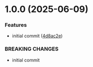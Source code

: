 # 1.0.0 (2025-06-09)


### Features

* initial commit ([4d8ac2e](https://github.com/MuchaSsak/lingotype/commit/4d8ac2e23b6f0d137be16b5cd392440f21038800))


### BREAKING CHANGES

* initial commit



